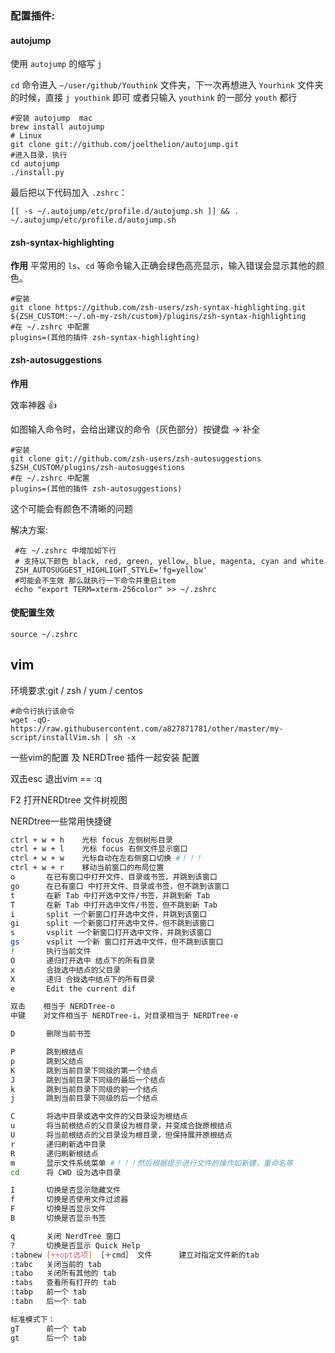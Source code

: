 ### 配置插件:

#### autojump

使用 `autojump` 的缩写 `j`

`cd` 命令进入 `~/user/github/Youthink` 文件夹，下一次再想进入 `Yourhink` 文件夹的时候，直接 `j youthink` 即可
或者只输入 `youthink` 的一部分 `youth` 都行



```shell
#安装 autojump  mac
brew install autojump
# Linux
git clone git://github.com/joelthelion/autojump.git
#进入目录，执行
cd autojump
./install.py
```

最后把以下代码加入 `.zshrc`：

```shell
[[ -s ~/.autojump/etc/profile.d/autojump.sh ]] && . ~/.autojump/etc/profile.d/autojump.sh
```

#### zsh-syntax-highlighting

**作用** 平常用的 `ls`、`cd` 等命令输入正确会绿色高亮显示，输入错误会显示其他的颜色。

```shell
#安装
git clone https://github.com/zsh-users/zsh-syntax-highlighting.git ${ZSH_CUSTOM:-~/.oh-my-zsh/custom}/plugins/zsh-syntax-highlighting
#在 ~/.zshrc 中配置
plugins=(其他的插件 zsh-syntax-highlighting)
```



#### zsh-autosuggestions

**作用**

效率神器 👍

如图输入命令时，会给出建议的命令（灰色部分）按键盘 → 补全

```shell
#安装
git clone git://github.com/zsh-users/zsh-autosuggestions $ZSH_CUSTOM/plugins/zsh-autosuggestions
#在 ~/.zshrc 中配置
plugins=(其他的插件 zsh-autosuggestions)
```

这个可能会有颜色不清晰的问题

解决方案:

```shell
 #在 ~/.zshrc 中增加如下行
 # 支持以下颜色 black, red, green, yellow, blue, magenta, cyan and white 
 ZSH_AUTOSUGGEST_HIGHLIGHT_STYLE='fg=yellow'
 #可能会不生效 那么就执行一下命令并重启item
 echo "export TERM=xterm-256color" >> ~/.zshrc
```



#### 使配置生效

```shell
source ~/.zshrc
```



## vim

环境要求:git /  zsh / yum  / centos

```shell
#命令行执行该命令
wget -qO- https://raw.githubusercontent.com/a827871781/other/master/my-script/installVim.sh | sh -x
```

一些vim的配置 及 NERDTree 插件一起安装 配置

双击esc 退出vim  == :q

F2 打开NERDtree 文件树视图

NERDtree一些常用快捷键

```bash
ctrl + w + h    光标 focus 左侧树形目录
ctrl + w + l    光标 focus 右侧文件显示窗口
ctrl + w + w    光标自动在左右侧窗口切换 #！！！
ctrl + w + r    移动当前窗口的布局位置
o       在已有窗口中打开文件、目录或书签，并跳到该窗口
go      在已有窗口 中打开文件、目录或书签，但不跳到该窗口
t       在新 Tab 中打开选中文件/书签，并跳到新 Tab
T       在新 Tab 中打开选中文件/书签，但不跳到新 Tab
i       split 一个新窗口打开选中文件，并跳到该窗口
gi      split 一个新窗口打开选中文件，但不跳到该窗口
s       vsplit 一个新窗口打开选中文件，并跳到该窗口
gs      vsplit 一个新 窗口打开选中文件，但不跳到该窗口
!       执行当前文件
O       递归打开选中 结点下的所有目录
x       合拢选中结点的父目录
X       递归 合拢选中结点下的所有目录
e       Edit the current dif

双击    相当于 NERDTree-o
中键    对文件相当于 NERDTree-i，对目录相当于 NERDTree-e

D       删除当前书签

P       跳到根结点
p       跳到父结点
K       跳到当前目录下同级的第一个结点
J       跳到当前目录下同级的最后一个结点
k       跳到当前目录下同级的前一个结点
j       跳到当前目录下同级的后一个结点

C       将选中目录或选中文件的父目录设为根结点
u       将当前根结点的父目录设为根目录，并变成合拢原根结点
U       将当前根结点的父目录设为根目录，但保持展开原根结点
r       递归刷新选中目录
R       递归刷新根结点
m       显示文件系统菜单 #！！！然后根据提示进行文件的操作如新建，重命名等
cd      将 CWD 设为选中目录

I       切换是否显示隐藏文件
f       切换是否使用文件过滤器
F       切换是否显示文件
B       切换是否显示书签

q       关闭 NerdTree 窗口
?       切换是否显示 Quick Help
:tabnew [++opt选项] ［＋cmd］ 文件      建立对指定文件新的tab
:tabc   关闭当前的 tab
:tabo   关闭所有其他的 tab
:tabs   查看所有打开的 tab
:tabp   前一个 tab
:tabn   后一个 tab

标准模式下：
gT      前一个 tab
gt      后一个 tab
```